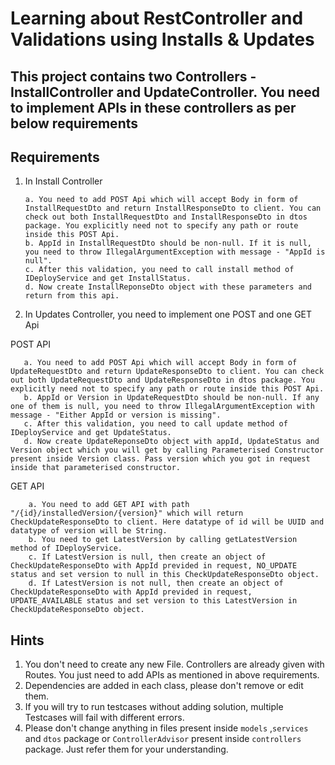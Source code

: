 # Learning about RestController and Validations using Installs & Updates

## This project contains two Controllers - InstallController and UpdateController. You need to implement APIs in these controllers as per below requirements

## Requirements

1. In Install Controller 

       a. You need to add POST Api which will accept Body in form of InstallRequestDto and return InstallResponseDto to client. You can check out both InstallRequestDto and InstallResponseDto in dtos package. You explicitly need not to specify any path or route inside this POST Api.
       b. AppId in InstallRequestDto should be non-null. If it is null, you need to throw IllegalArgumentException with message - "AppId is null".
       c. After this validation, you need to call install method of IDeployService and get InstallStatus.
       d. Now create InstallReponseDto object with these parameters and return from this api.

2. In Updates Controller, you need to implement one POST and one GET Api

POST API
       
       a. You need to add POST Api which will accept Body in form of UpdateRequestDto and return UpdateResponseDto to client. You can check out both UpdateRequestDto and UpdateResponseDto in dtos package. You explicitly need not to specify any path or route inside this POST Api.
       b. AppId or Version in UpdateRequestDto should be non-null. If any one of them is null, you need to throw IllegalArgumentException with message - "Either AppId or version is missing".
       c. After this validation, you need to call update method of IDeployService and get UpdateStatus.
       d. Now create UpdateReponseDto object with appId, UpdateStatus and Version object which you will get by calling Parameterised Constructor present inside Version class. Pass version which you got in request inside that parameterised constructor.

GET API
 
        a. You need to add GET API with path "/{id}/installedVersion/{version}" which will return CheckUpdateResponseDto to client. Here datatype of id will be UUID and datatype of version will be String.
        b. You need to get LatestVersion by calling getLatestVersion method of IDeployService.
        c. If LatestVersion is null, then create an object of CheckUpdateResponseDto with AppId previded in request, NO_UPDATE status and set version to null in this CheckUpdateResponseDto object.
        d. If LatestVersion is not null, then create an object of CheckUpdateResponseDto with AppId previded in request, UPDATE_AVAILABLE status and set version to this LatestVersion in CheckUpdateResponseDto object.

## Hints

1. You don't need to create any new File. Controllers are already given with Routes. You just need to add APIs as mentioned in above requirements. 
2. Dependencies are added in each class, please don't remove or edit them.
3. If you will try to run testcases without adding solution, multiple Testcases will fail with different errors.
4. Please don't change anything in files present inside `models` ,`services` and `dtos` package or `ControllerAdvisor` present inside `controllers` package. Just refer them for your understanding.